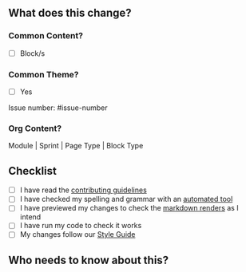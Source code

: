 ## What does this change?

<!-- Add a description of what your PR changes here -->

### Common Content?

<!-- Does this PR add content to the common-content module? -->

- [ ] Block/s

### Common Theme?

<!-- Does this PR add a feature or bugfix to the common-theme module? -->

- [ ] Yes

<!--Please reference the ticket you are addressing -->

Issue number: #issue-number

### Org Content?

<!-- Does this PR change a whole module, a sprint, a page, or a block on a single organisation's module? Please delete as appropriate. -->

Module | Sprint | Page Type | Block Type

## Checklist

- [ ] I have read the [contributing guidelines](CONTRIBUTING.MD)
- [ ] I have checked my spelling and grammar with an [automated tool](https://www.grammarly.com/grammar-check)
- [ ] I have previewed my changes to check the [markdown renders](https://docs.github.com/en/get-started/writing-on-github/getting-started-with-writing-and-formatting-on-github/basic-writing-and-formatting-syntax) as I intend
- [ ] I have run my code to check it works
- [ ] My changes follow our [Style Guide](https://curriculum.codeyourfuture.io/guides/code-style-guide)

## Who needs to know about this?

<!-- Now bring this PR to the attention of the team. Assign reviewers. @mention specific people in comments. -->
